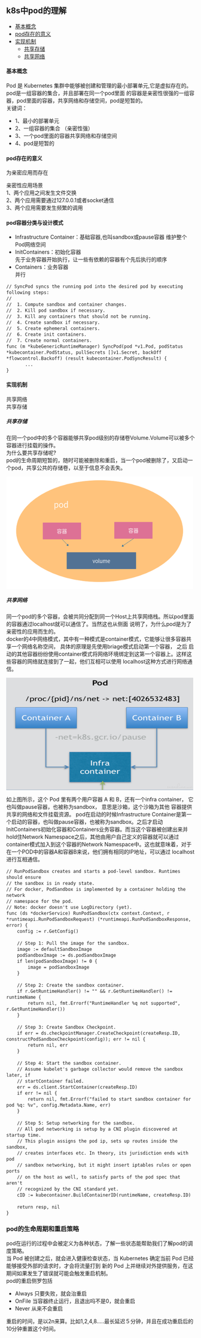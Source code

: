 ## k8s中pod的理解  

- [基本概念](#%e5%9f%ba%e6%9c%ac%e6%a6%82%e5%bf%b5)
- [pod存在的意义](#pod%e5%ad%98%e5%9c%a8%e7%9a%84%e6%84%8f%e4%b9%89)
- [实现机制](#%e5%ae%9e%e7%8e%b0%e6%9c%ba%e5%88%b6)
    - [共享存储](#%e5%85%b1%e4%ba%ab%e5%ad%98%e5%82%a8)
    - [共享网络](#%e5%85%b1%e4%ba%ab%e7%bd%91%e7%bb%9c)

#### 基本概念

Pod 是 Kubernetes 集群中能够被创建和管理的最小部署单元,它是虚拟存在的。pod是一组容器的集合，并且部署在同一个pod里面
的容器是亲密性很强的一组容器，pod里面的容器，共享网络和存储空间，pod是短暂的。  
关键词：   
- 1、最小的部署单元  
- 2、一组容器的集合 （亲密性强）
- 3、一个pod里面的容器共享网络和存储空间  
- 4、pod是短暂的  

#### pod存在的意义

为亲密应用而存在  
 
亲密性应用场景   
1、两个应用之间发生文件交换  
2、两个应用需要通过127.0.0.1或者socket通信  
3、两个应用需要发生频繁的调用  

#### pod容器分类与设计模式

- Infrastructure Container：基础容器,也叫sandbox或pause容器
维护整个Pod网络空间 
- InitContainers：初始化容器   
 先于业务容器开始执行，让一些有依赖的容器有个先后执行的顺序
- Containers：业务容器  
 并行  
 
 ````
 // SyncPod syncs the running pod into the desired pod by executing following steps:
 //
 //  1. Compute sandbox and container changes.
 //  2. Kill pod sandbox if necessary.
 //  3. Kill any containers that should not be running.
 //  4. Create sandbox if necessary.
 //  5. Create ephemeral containers.
 //  6. Create init containers.
 //  7. Create normal containers.
 func (m *kubeGenericRuntimeManager) SyncPod(pod *v1.Pod, podStatus *kubecontainer.PodStatus, pullSecrets []v1.Secret, backOff *flowcontrol.Backoff) (result kubecontainer.PodSyncResult) {
        ...
 }
 ````
#### 实现机制

共享网络  
共享存储  

##### 共享存储
在同一个pod中的多个容器能够共享pod级别的存储卷Volume.Volume可以被多个容器进行挂载的操作。  
为什么要共享存储呢?  
pod的生命周期短暂的，随时可能被删除和重启，当一个pod被删除了，又启动一个pod，共享公共的存储卷，以至于信息不会丢失。

<img src="../img/pod_1.png" width = "500" height = "300" alt="图片名称" align=center />

##### 共享网络
同一个pod的多个容器，会被共同分配到同一个Host上共享网络栈。所以pod里面的容器通过localhost就可以通信了。当然这也从侧面
说明了，为什么pod是为了亲密性的应用而生的。   
docker的4中网络模式，其中有一种模式是container模式，它能够让很多容器共享一个网络名称空间， 具体的原理是先使用briage模式启动第一个容器， 之后
启动的其他容器纷纷使用container模式将网络环境绑定到这第一个容器上。这样这些容器的网络就连接到了一起，他们互相可以使用
localhost这种方式进行网络通信。  
  
<img src="../img/pod_2.png" width = "500" height = "300" alt="图片名称" align=center />

如上图所示，这个 Pod 里有两个用户容器 A 和 B，还有一个infra container， 它也叫做pause容器，也被称为sandbox， 意思是沙箱，这个沙箱为其他
容器提供共享的网络和文件挂载资源。 pod在启动的时候Infrastructure Container是第一个启动的容器，也叫做pause容器，也被称为sandbox。之后才启动
InitContainers初始化容器和Containers业务容器。而当这个容器被创建出来并hold住Network Namespace之后，其他由用户自己定义的容器就可以通过
container模式加入到这个容器的Network Namespace中。这也就意味着，对于在一个POD中的容器A和容器B来说，他们拥有相同的IP地址，可以通过
localhost进行互相通信。   

````
// RunPodSandbox creates and starts a pod-level sandbox. Runtimes should ensure
// the sandbox is in ready state.
// For docker, PodSandbox is implemented by a container holding the network
// namespace for the pod.
// Note: docker doesn't use LogDirectory (yet).
func (ds *dockerService) RunPodSandbox(ctx context.Context, r *runtimeapi.RunPodSandboxRequest) (*runtimeapi.RunPodSandboxResponse, error) {
	config := r.GetConfig()

	// Step 1: Pull the image for the sandbox.
	image := defaultSandboxImage
	podSandboxImage := ds.podSandboxImage
	if len(podSandboxImage) != 0 {
		image = podSandboxImage
	}

	// Step 2: Create the sandbox container.
	if r.GetRuntimeHandler() != "" && r.GetRuntimeHandler() != runtimeName {
		return nil, fmt.Errorf("RuntimeHandler %q not supported", r.GetRuntimeHandler())
	}

	// Step 3: Create Sandbox Checkpoint.
	if err = ds.checkpointManager.CreateCheckpoint(createResp.ID, constructPodSandboxCheckpoint(config)); err != nil {
		return nil, err
	}

	// Step 4: Start the sandbox container.
	// Assume kubelet's garbage collector would remove the sandbox later, if
	// startContainer failed.
	err = ds.client.StartContainer(createResp.ID)
	if err != nil {
		return nil, fmt.Errorf("failed to start sandbox container for pod %q: %v", config.Metadata.Name, err)
	}

	// Step 5: Setup networking for the sandbox.
	// All pod networking is setup by a CNI plugin discovered at startup time.
	// This plugin assigns the pod ip, sets up routes inside the sandbox,
	// creates interfaces etc. In theory, its jurisdiction ends with pod
	// sandbox networking, but it might insert iptables rules or open ports
	// on the host as well, to satisfy parts of the pod spec that aren't
	// recognized by the CNI standard yet.
	cID := kubecontainer.BuildContainerID(runtimeName, createResp.ID)

	return resp, nil
}
````

### pod的生命周期和重启策略

pod在运行的过程中会被定义为各种状态，了解一些状态能帮助我们了解pod的调度策略。  
当 Pod 被创建之后，就会进入健康检查状态，当 Kubernetes 确定当前 Pod 已经能够接受外部的请求时，才会将流量打到
新的 Pod 上并继续对外提供服务，在这期间如果发生了错误就可能会触发重启机制。  
pod的重启侧罗包括  
- Always 只要失败，就会治重启
- OnFile 当容器终止运行，且退出吗不是0，就会重启
- Never  从来不会重启

重启的时间，是以2n来算。比如1,2,4,8.....最长延迟５分钟，并且在成功重启后的10分钟重置这个时间。